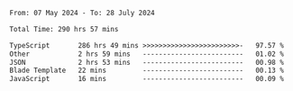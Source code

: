 
<!--START_SECTION:waka-->

```txt
From: 07 May 2024 - To: 28 July 2024

Total Time: 290 hrs 57 mins

TypeScript       286 hrs 49 mins >>>>>>>>>>>>>>>>>>>>>>>>-   97.57 %
Other            2 hrs 59 mins   -------------------------   01.02 %
JSON             2 hrs 53 mins   -------------------------   00.98 %
Blade Template   22 mins         -------------------------   00.13 %
JavaScript       16 mins         -------------------------   00.09 %
```

<!--END_SECTION:waka-->

<!--

### Hi there 👋
**Iam-cesar/Iam-cesar** is a ✨ _special_ ✨ repository because its `README.md` (this file) appears on your GitHub profile.

Here are some ideas to get you started:

- 🔭 I’m currently working on ...
- 🌱 I’m currently learning ...
- 👯 I’m looking to collaborate on ...
- 🤔 I’m looking for help with ...
- 💬 Ask me about ...
- 📫 How to reach me: ...
- 😄 Pronouns: ...
- ⚡ Fun fact: ...
-->
